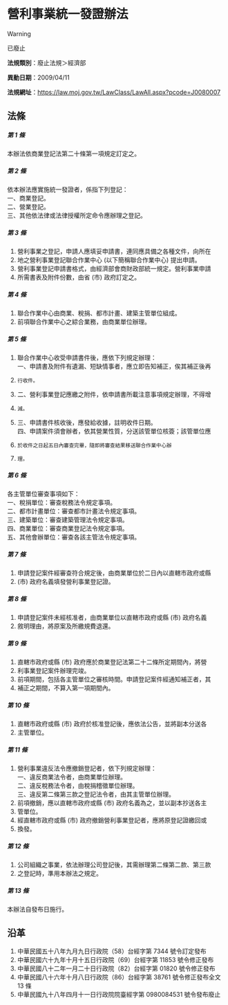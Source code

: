 # 營利事業統一發證辦法


> [!WARNING]
> 已廢止


**法規類別**：廢止法規＞經濟部

**異動日期**：2009/04/11  

**法規網址**：https://law.moj.gov.tw/LawClass/LawAll.aspx?pcode=J0080007



## 法條
##### 第 1 條
本辦法依商業登記法第二十條第一項規定訂定之。

##### 第 2 條
依本辦法應實施統一發證者，係指下列登記：  
一、商業登記。  
二、營業登記。  
三、其他依法律或法律授權所定命令應辦理之登記。

##### 第 3 條
1. 營利事業之登記，申請人應填妥申請書，連同應具備之各種文件，向所在
1. 地之營利事業登記聯合作業中心 (以下簡稱聯合作業中心) 提出申請。
1. 營利事業登記申請書格式，由經濟部會商財政部統一規定。營利事業申請
1. 所需書表及附件份數，由省 (市) 政府訂定之。

##### 第 4 條
1. 聯合作業中心由商業、稅捐、都市計畫、建築主管單位組成。
1. 前項聯合作業中心之綜合業務，由商業單位辦理。

##### 第 5 條
1. 聯合作業中心收受申請書件後，應依下列規定辦理：  
一、申請書及附件有遺漏、短缺情事者，應立即告知補正，俟其補正後再
1.     行收件。
1. 二、營利事業登記應繳之附件，依申請書所載注意事項規定辦理，不得增
1.     減。
1. 三、申請書件核收後，應發給收據，註明收件日期。  
四、申請案件須會辦者，依其營業性質，分送該管單位核簽；該管單位應
1.     於收件之日起五日內審查完畢，隨即將審查結果移送聯合作業中心辦
1.     理。

##### 第 6 條
各主管單位審查事項如下：  
一、稅捐單位：審查稅務法令規定事項。  
二、都市計畫單位：審查都市計畫法令規定事項。  
三、建築單位：審查建築管理法令規定事項。  
四、商業單位：審查商業登記法令規定事項。  
五、其他會辦單位：審查各該主管法令規定事項。

##### 第 7 條
1. 申請登記案件經審查符合規定後，由商業單位於二日內以直轄市政府或縣
1.  (市) 政府名義填發營利事業登記證。

##### 第 8 條
1. 申請登記案件未經核准者，由商業單位以直轄市政府或縣 (市) 政府名義
1. 敘明理由，將原案及所繳規費退還。

##### 第 9 條
1. 直轄市政府或縣 (市) 政府應於商業登記法第二十二條所定期間內，將營
1. 利事業登記案件辦理完竣。
1. 前項期間，包括各主管單位之審核時間。申請登記案件經通知補正者，其
1. 補正之期間，不算入第一項期間內。

##### 第 10 條
1. 直轄市政府或縣 (市) 政府於核准登記後，應依法公告，並將副本分送各
1. 主管單位。

##### 第 11 條
1. 營利事業違反法令應撤銷登記者，依下列規定辦理：  
一、違反商業法令者，由商業單位辦理。  
二、違反稅務法令者，由稅捐稽徵單位辦理。  
三、違反第二條第三款之登記法令者，由其主管單位辦理。
1. 前項撤銷，應以直轄市政府或縣 (市) 政府名義為之，並以副本抄送各主
1. 管單位。
1. 經直轄市政府或縣 (市) 政府撤銷營利事業登記者，應將原登記證繳回或
1. 換發。

##### 第 12 條
1. 公司組織之事業，依法辦理公司登記後，其需辦理第二條第二款、第三款
1. 之登記時，準用本辦法之規定。

##### 第 13 條
本辦法自發布日施行。

## 沿革
1. 中華民國五十八年九月九日行政院（58）台經字第 7344 號令訂定發布
1. 中華民國六十九年十月十五日行政院（69）台經字第 11853  號令修正發布
1. 中華民國八十二年一月二十日行政院（82）台經字第 01820  號令修正發布
1. 中華民國八十六年十月八日行政院（86）台經字第 38761  號令修正發布全文 13 條
1. 中華民國九十八年四月十一日行政院院臺經字第 0980084531 號令發布廢止  
